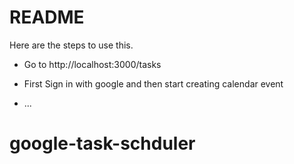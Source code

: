 # README

Here are the steps to use this.

* Go to http://localhost:3000/tasks
* First Sign in with google and then start creating calendar event

* ...
# google-task-schduler

